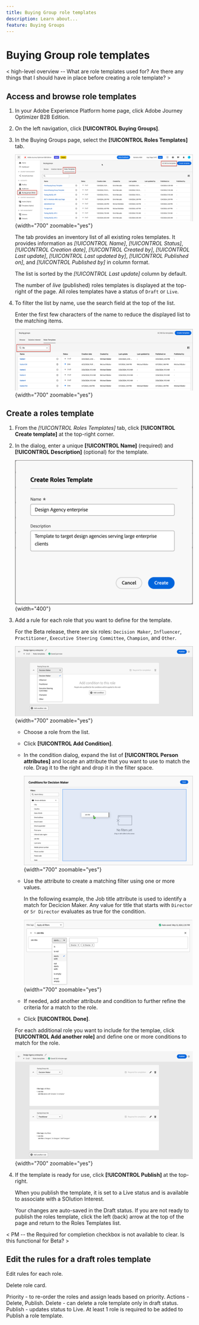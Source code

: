 ```yaml
---
title: Buying Group role templates
description: Learn about...
feature: Buying Groups
---
```


# Buying Group role templates

< high-level overview -- What are role templates used for? Are there any things that I should have in place before creating a role template? >

## Access and browse role templates

1. In your Adobe Experience Platform home page, click Adobe Journey Optimizer B2B Edition.

1. On the left navigation, click **[!UICONTROL Buying Groups]**.

1. In the Buying Groups page, select the **[!UICONTROL Roles Templates]** tab.

   ![Roles Templates tab](assets/roles-templates-tab.png){width="700" zoomable="yes"}

   The tab provides an inventory list of all existing roles templates. It provides information as _[!UICONTROL Name]_, _[!UICONTROL Status]_, _[!UICONTROL Creation date]_, _[!UICONTROL Created by]_, _[!UICONTROL Last update]_, _[!UICONTROL Last updated by]_, _[!UICONTROL Published on]_, and _[!UICONTROL Published by]_ in column format. 

   The list is sorted by the _[!UICONTROL Last update]_ column by default.

   The number of _live_ (published) roles templates is displayed at the top-right of the page. All roles templates have a status of `Draft` or `Live`.

1. To filter the list by name, use the search field at the top of the list.

   Enter the first few characters of the name to reduce the displayed list to the matching items. 

   ![Roles Templates filtering by search string](assets/roles-templates-search.png){width="700" zoomable="yes"}

## Create a roles template

1. From the _[!UICONTROL Roles Templates]_ tab, click **[!UICONTROL Create template]** at the top-right corner.

1. In the dialog, enter a unique **[!UICONTROL Name]** (required) and **[!UICONTROL Description]** (optional) for the template.

   ![Create Roles Template dialog](assets/roles-template-create-dialog.png){width="400"}

1. Add a rule for each role that you want to define for the template.

   For the Beta release, there are six roles: `Decision Maker`, `Influencer`, `Practitioner`, `Executive Steering Committee`, `Champion`, and `Other`.

   ![Buying group roles list](./assets/roles-template-create-roles-list.png){width="700" zoomable="yes"}

    * Choose a role from the list.
    * Click **[!UICONTROL Add Condition]**.

    * In the condition dialog, expand the list of **[!UICONTROL Person attributes]** and locate an attribute that you want to use to match the role. Drag it to the right and drop it in the filter space. 

       ![Roles template add condition drag attribute](assets/roles-template-role-attribute.png){width="700" zoomable="yes"}

    * Use the attribute to create a matching filter using one or more values. 
    
       In the following example, the Job title attribute is used to identify a match for Decicion Maker. Any value for title that starts with `Director` or `Sr Director` evaluates as true for the condition.

       ![Roles template condition example using job title](assets/roles-template-condition-example-job-title.png){width="700" zoomable="yes"}

    * If needed, add another attribute and condition to further refine the criteria for a match to the role.

    * Click **[!UICONTROL Done]**.

    For each additional role you want to include for the templae, click **[!UICONTROL Add another role]** and define one or more conditions to match for the role.

    ![Roles template with multiple roles defined](assets/roles-template-multiple-roles.png){width="700" zoomable="yes"}

1. If the template is ready for use, click **[!UICONTROL Publish]** at the top-right.

    When you publish the template, it is set to a Live status and is available to associate with a SOlution Interest. 

    Your changes are auto-saved in the Draft status. If you are not ready to publish the roles template, click the left (back) arrow at the top of the page and return to the Roles Templates list. 


< PM -- the Required for completion checkbox is not available to clear. Is this functional for Beta? >

<!-- Required for completion checkbox - select this for a role if it is required to calculate the completeness score. -->

## Edit the rules for a draft roles template

Edit rules for each role.

Delete role card.

Priority - to re-order the roles and assign leads based on priority.
Actions - Delete, Publish.
Delete - can delete a role template only in draft status.
Publish - updates status to Live. At least 1 role is required to be added to Publish a role template.